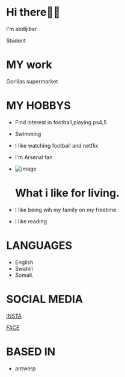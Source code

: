 # Hi there👋🏻

I'm abdijibar

Student



# MY work

Gorillas supermarket



# MY HOBBYS

* Find interest in football,playing ps4,5
* Swimming
* I like watching football and netflix
* I'm Arsenal fan
* ![image](https://user-images.githubusercontent.com/99200593/157937158-850b27bf-7893-4cf0-a826-02b706572966.png)   

   # What i like for living.

* I like being wih my family on my freetime

* I like reading 

# LANGUAGES

- English
- Swahili
- Somali.

# SOCIAL MEDIA

[INSTA](https://www.instagram.com/abdijabbar_shire/)

[FACE](https://www.facebook.com/abdimahad.samatar/)



#  BASED IN 

* antwerp 
























